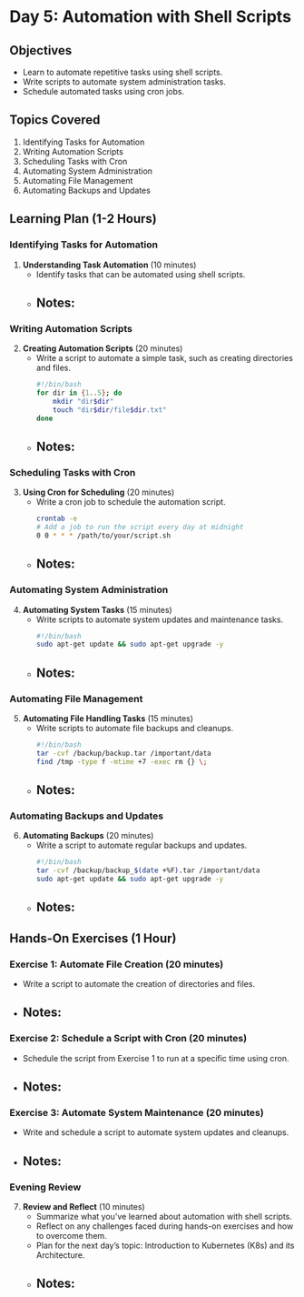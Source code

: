 # Day 5: Automation with Shell Scripts

## Objectives
- Learn to automate repetitive tasks using shell scripts.
- Write scripts to automate system administration tasks.
- Schedule automated tasks using cron jobs.

## Topics Covered
1. Identifying Tasks for Automation
2. Writing Automation Scripts
3. Scheduling Tasks with Cron
4. Automating System Administration
5. Automating File Management
6. Automating Backups and Updates

## Learning Plan (1-2 Hours)

### Identifying Tasks for Automation
1. **Understanding Task Automation** (10 minutes)
    - Identify tasks that can be automated using shell scripts.
    - **Notes:**
        - 

### Writing Automation Scripts
2. **Creating Automation Scripts** (20 minutes)
    - Write a script to automate a simple task, such as creating directories and files.
        ```sh
        #!/bin/bash
        for dir in {1..5}; do
            mkdir "dir$dir"
            touch "dir$dir/file$dir.txt"
        done
        ```
    - **Notes:**
        - 

### Scheduling Tasks with Cron
3. **Using Cron for Scheduling** (20 minutes)
    - Write a cron job to schedule the automation script.
        ```sh
        crontab -e
        # Add a job to run the script every day at midnight
        0 0 * * * /path/to/your/script.sh
        ```
    - **Notes:**
        - 

### Automating System Administration
4. **Automating System Tasks** (15 minutes)
    - Write scripts to automate system updates and maintenance tasks.
        ```sh
        #!/bin/bash
        sudo apt-get update && sudo apt-get upgrade -y
        ```
    - **Notes:**
        - 

### Automating File Management
5. **Automating File Handling Tasks** (15 minutes)
    - Write scripts to automate file backups and cleanups.
        ```sh
        #!/bin/bash
        tar -cvf /backup/backup.tar /important/data
        find /tmp -type f -mtime +7 -exec rm {} \;
        ```
    - **Notes:**
        - 

### Automating Backups and Updates
6. **Automating Backups** (20 minutes)
    - Write a script to automate regular backups and updates.
        ```sh
        #!/bin/bash
        tar -cvf /backup/backup_$(date +%F).tar /important/data
        sudo apt-get update && sudo apt-get upgrade -y
        ```
    - **Notes:**
        - 

## Hands-On Exercises (1 Hour)

### Exercise 1: Automate File Creation (20 minutes)
- Write a script to automate the creation of directories and files.
- **Notes:**
    - 

### Exercise 2: Schedule a Script with Cron (20 minutes)
- Schedule the script from Exercise 1 to run at a specific time using cron.
- **Notes:**
    - 

### Exercise 3: Automate System Maintenance (20 minutes)
- Write and schedule a script to automate system updates and cleanups.
- **Notes:**
    - 

### Evening Review
7. **Review and Reflect** (10 minutes)
    - Summarize what you've learned about automation with shell scripts.
    - Reflect on any challenges faced during hands-on exercises and how to overcome them.
    - Plan for the next day’s topic: Introduction to Kubernetes (K8s) and its Architecture.
    - **Notes:**
        - 
